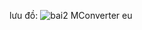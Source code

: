 lưu đồ:
![bai2  MConverter eu](https://github.com/user-attachments/assets/d82a735f-edc5-4472-b73b-02a263564a33)
